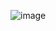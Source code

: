![image](https://user-images.githubusercontent.com/63651972/112846593-6bbbd000-90d0-11eb-904a-128f94048936.png)



